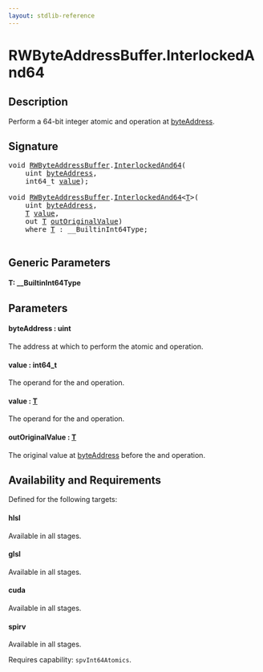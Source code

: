 ```yaml
---
layout: stdlib-reference
---
```


# RWByteAddressBuffer\.InterlockedAnd64

## Description

Perform a 64-bit integer atomic and operation at <span class='code'><a href="interlockedand64-0b#decl-byteAddress" class="code_param">byteAddress</a></span>.



## Signature 

<pre>
<span class="code_keyword">void</span> <a href="../types/rwbyteaddressbuffer-0126d/index" class="code_type">RWByteAddressBuffer</a>.<a href="interlockedand64-0b">InterlockedAnd64</a>(
    <span class="code_keyword">uint</span> <a href="interlockedand64-0b#decl-byteAddress" class="code_param">byteAddress</a>,
    int64_t <a href="interlockedand64-0b#decl-value" class="code_param">value</a>);

<span class="code_keyword">void</span> <a href="../types/rwbyteaddressbuffer-0126d/index" class="code_type">RWByteAddressBuffer</a>.<a href="interlockedand64-0b">InterlockedAnd64</a>&lt;<a href="interlockedand64-0b#typeparam-T" class="code_type">T</a>&gt;(
    <span class="code_keyword">uint</span> <a href="interlockedand64-0b#decl-byteAddress" class="code_param">byteAddress</a>,
    <a href="interlockedand64-0b#typeparam-T" class="code_type">T</a> <a href="interlockedand64-0b#decl-value" class="code_param">value</a>,
    <span class="code_keyword">out</span> <a href="interlockedand64-0b#typeparam-T" class="code_type">T</a> <a href="interlockedand64-0b#decl-outOriginalValue" class="code_param">outOriginalValue</a>)
    <span class='code_keyword'>where</span> <a href="interlockedand64-0b#typeparam-T" class="code_type">T</a> : __BuiltinInt64Type;

</pre>

## Generic Parameters

####  <a id="typeparam-T"></a>T: \_\_BuiltinInt64Type

## Parameters

####  <a id="decl-byteAddress"></a>byteAddress  : uint
The address at which to perform the atomic and operation.

####  <a id="decl-value"></a>value  : int64\_t
The operand for the and operation.

####  <a id="decl-value"></a>value  : [T](interlockedand64-0b#typeparam-T)
The operand for the and operation.

####  <a id="decl-outOriginalValue"></a>outOriginalValue  : [T](interlockedand64-0b#typeparam-T)
The original value at <span class='code'><a href="interlockedand64-0b#decl-byteAddress" class="code_param">byteAddress</a></span> before the and operation.


## Availability and Requirements

Defined for the following targets:

#### hlsl
Available in all stages.

#### glsl
Available in all stages.

#### cuda
Available in all stages.

#### spirv
Available in all stages.

Requires capability: `spvInt64Atomics`.


